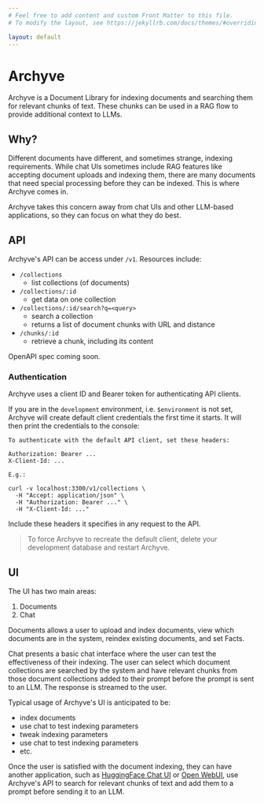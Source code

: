 ```yaml
---
# Feel free to add content and custom Front Matter to this file.
# To modify the layout, see https://jekyllrb.com/docs/themes/#overriding-theme-defaults

layout: default
---
```


# Archyve

Archyve is a Document Library for indexing documents and searching them for relevant chunks of text. These chunks can be used in a RAG flow to provide additional context to LLMs.

## Why?

Different documents have different, and sometimes strange, indexing requirements. While chat UIs sometimes include RAG features like accepting document uploads and indexing them, there are many documents that need special processing before they can be indexed. This is where Archyve comes in.

Archyve takes this concern away from chat UIs and other LLM-based applications, so they can focus on what they do best.

## API

Archyve's API can be access under `/v1`. Resources include:

- `/collections`
  - list collections (of documents)
- `/collections/:id`
  - get data on one collection
- `/collections/:id/search?q=<query>`
  - search a collection
  - returns a list of document chunks with URL and distance
- `/chunks/:id`
  - retrieve a chunk, including its content

OpenAPI spec coming soon.

### Authentication

Archyve uses a client ID and Bearer token for authenticating API clients.

If you are in the `development` environment, i.e. `$environment` is not set, Archyve will create default client credentials the first time it starts. It will then print the credentials to the console:

```
To authenticate with the default API client, set these headers:

Authorization: Bearer ...
X-Client-Id: ...

E.g.:

curl -v localhost:3300/v1/collections \
  -H "Accept: application/json" \
  -H "Authorization: Bearer ..." \
  -H "X-Client-Id: ..."
```

Include these headers it specifies in any request to the API.

> To force Archyve to recreate the default client, delete your development database and restart Archyve.

## UI

The UI has two main areas:

1. Documents
2. Chat

Documents allows a user to upload and index documents, view which documents are in the system, reindex existing documents, and set Facts.

Chat presents a basic chat interface where the user can test the effectiveness of their indexing. The user can select which document collections are searched by the system and have relevant chunks from those document collections added to their prompt before the prompt is sent to an LLM. The response is streamed to the user.

Typical usage of Archyve's UI is anticipated to be:

- index documents
- use chat to test indexing parameters
- tweak indexing parameters
- use chat to test indexing parameters
- etc.

Once the user is satisfied with the document indexing, they can have another application, such as [HuggingFace Chat UI](https://github.com/huggingface/chat-ui) or [Open WebUI](https://github.com/open-webui/open-webui), use Archyve's API to search for relevant chunks of text and add them to a prompt before sending it to an LLM.
